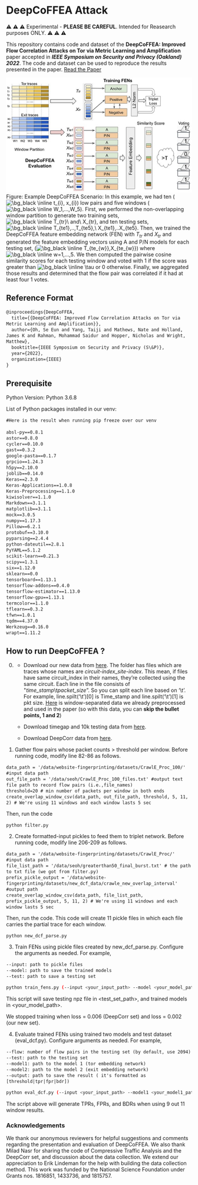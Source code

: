 # DeepCoFFEA Attack
:warning: :warning: :warning: Experimental - **PLEASE BE CAREFUL**. Intended for Reasearch purposes ONLY. :warning: :warning: :warning:

This repository contains code and dataset of the **DeepCoFFEA: Improved Flow Correlation Attacks on Tor via Metric Learning and Amplification** paper accepted in ***IEEE Symposium on Security and Privacy (Oakland) 2022***. The code and dataset can be used to reproduce the results presented in the paper. [Read the Paper](https://www.computer.org/csdl/proceedings-article/sp/2022/131600b429/1A4Q4jvFYs0)

![DeepCoFFEA Attack](./repo_img/DeepCoFFEA.jpg)
Figure: Example DeepCoFFEA Scenario: In this example, we had ten (<img src="https://latex.codecogs.com/png.image?\dpi{160}&space;\bg_black&space;\inline&space;t_{i},&space;x_{i}" title="\bg_black \inline t_{i}, x_{i}" />) low pairs and five windows (<img src="https://latex.codecogs.com/png.image?\dpi{160}&space;\bg_black&space;\inline&space;W_1,...,W_5" title="\bg_black \inline W_1,...,W_5" />). First, we performed the non-overlapping window partition to generate two training sets, <img src="https://latex.codecogs.com/png.image?\dpi{160}&space;\bg_black&space;\inline&space;T_{tr}\&space;and\&space;X_{tr}" title="\bg_black \inline T_{tr}\ and\ X_{tr}" />, and ten testing sets, <img src="https://latex.codecogs.com/png.image?\dpi{160}&space;\bg_black&space;\inline&space;T_{te1},..,T_{te5},\&space;X_{te1},..X_{te5}" title="\bg_black \inline T_{te1},..,T_{te5},\ X_{te1},..X_{te5}" />. Then, we trained the DeepCoFFEA feature embedding network (FEN) with $T_{tr}$ and $X_{tr}$ and generated the feature embedding vectors using A and P/N models for each testing set, (<img src="https://latex.codecogs.com/png.image?\dpi{160}&space;\bg_black&space;\inline&space;T_{te_{w}},X_{te_{w}}" title="\bg_black \inline T_{te_{w}},X_{te_{w}}" />) where <img src="https://latex.codecogs.com/png.image?\dpi{160}&space;\bg_black&space;\inline&space;w=1,...,5" title="\bg_black \inline w=1,...,5" />. We then computed the pairwise cosine similarity scores for each testing window and voted with 1 if the score was greater than <img src="https://latex.codecogs.com/png.image?\dpi{160}&space;\bg_black&space;\inline&space;\tau" title="\bg_black \inline \tau" /> or 0 otherwise. Finally, we aggregated those results and determined that the flow pair was correlated if it had at least four 1 votes.

## Reference Format
```
@inproceedings{DeepCoFFEA,
  title={{DeepCoFFEA: Improved Flow Correlation Attacks on Tor via Metric Learning and Amplification}},
  author={Oh, Se Eun and Yang, Taiji and Mathews, Nate and Holland, James K and Rahman, Mohammad Saidur and Hopper, Nicholas and Wright, Matthew},
  booktitle={IEEE Symposium on Security and Privacy (S\&P)},
  year={2022},
  organization={IEEE}
}
```
## Prerequisite

Python Version: Python 3.6.8

List of Python packages installed in our venv:

```
#Here is the result when running pip freeze over our venv

absl-py==0.8.1
astor==0.8.0
cycler==0.10.0
gast==0.3.2
google-pasta==0.1.7
grpcio==1.24.3
h5py==2.10.0
joblib==0.14.0
Keras==2.3.0
Keras-Applications==1.0.8
Keras-Preprocessing==1.1.0
kiwisolver==1.1.0
Markdown==3.1.1
matplotlib==3.1.1
mock==3.0.5
numpy==1.17.3
Pillow==6.2.1
protobuf==3.10.0
pyparsing==2.4.4
python-dateutil==2.8.1
PyYAML==5.1.2
scikit-learn==0.21.3
scipy==1.3.1
six==1.12.0
sklearn==0.0
tensorboard==1.13.1
tensorflow-addons==0.4.0
tensorflow-estimator==1.13.0
tensorflow-gpu==1.13.1
termcolor==1.1.0
tflearn==0.3.2
tfwn==1.0.1
tqdm==4.37.0
Werkzeug==0.16.0
wrapt==1.11.2
```

## How to run DeepCoFFEA ?

0. - Download our new data from [here](https://drive.google.com/file/d/1ZYFXfESD15SAR4Q8hsoVYdTHpTD8Orys/view?usp=sharing).
   The folder has files which are traces whose names are *circuit-index*_*site-index*. This mean, if files have same circuit_index in their names, they’re collected using the same circuit. Each line in the file consists of "*time_stamp*\t*packet_size*”. So you can split each line based on ‘\t’. For example, line.spilt(‘\t’)[0] is Time_stamp and line.spilt(‘\t’)[1] is pkt size. [Here](https://drive.google.com/drive/folders/1PG0sF6AHHn_2LxyoIztwjpoxDmB7r39z?usp=sharing) is window-separated data we already preprocessed and used in the paper (so with this data, you can **skip the bullet points, 1 and 2**)
   
   
   - Download timegap and 10k testing data from [here](https://drive.google.com/drive/folders/1JUC-KBghWX42yg19gYDcrospyuE16d6X?usp=sharing).
   
   - Download DeepCorr data from [here](https://drive.google.com/drive/folders/1Z4PyMCX99xME3T_LLvURejSfisP9jy4n?usp=sharing). 


1. Gather flow pairs whose packet counts > threshold per window. Before running code, modify line 82-86 as follows.

```
data_path = '/data/website-fingerprinting/datasets/CrawlE_Proc_100/' #input data path
out_file_path = '/data/seoh/CrawlE_Proc_100_files.txt' #output text file path to record flow pairs (i.e.,file_names)
threshold=20 # min number of packets per window in both ends
create_overlap_window_csv(data_path, out_file_path, threshold, 5, 11, 2) # We're using 11 windows and each window lasts 5 sec
```
Then, run the code
```
python filter.py
```
2. Create formatted-input pickles to feed them to triplet network.  Before running code, modify line 206-209 as follows.
```
data_path = '/data/website-fingerprinting/datasets/CrawlE_Proc/' #input data path
file_list_path = '/data/seoh/greaterthan50_final_burst.txt' # the path to txt file (we got from filter.py)
prefix_pickle_output = '/data/website-fingerprinting/datasets/new_dcf_data/crawle_new_overlap_interval' #output path
create_overlap_window_csv(data_path, file_list_path, prefix_pickle_output, 5, 11, 2) # We're using 11 windows and each window lasts 5 sec
```
Then, run the code. This code will create 11 pickle files in which each file carries the partial trace for each window.
```
python new_dcf_parse.py
```

3. Train FENs using pickle files created by new_dcf_parse.py. Configure the arguments as needed. For example,
```
--input: path to pickle files
--model: path to save the trained models
--test: path to save a testing set
```

```bash
python train_fens.py (--input <your_input_path> --model <your_model_path> --test <test_set_path>)
```

This script will save testing npz file in <test_set_path>, and trained models in <your_model_path>.

We stopped training when loss = 0.006 (DeepCorr set) and loss = 0.002 (our new set).

4. Evaluate trained FENs using trained two models and test dataset (eval_dcf.py). Configure arguments as needed. For example, 
```
--flow: number of flow pairs in the testing set (by default, use 2094)
--test: path to the testing set
--model1: path to the model 1 (tor embedding network)
--model2: path to the model 2 (exit embedding network)
--output: path to save the result ( it's formatted as [threshold|tpr|fpr|bdr])
```

```bash
python eval_dcf.py (--input <your_input_path> --model1 <your_model1_path> --model2 <your_model2_path> --output <your_output_path>)
```

The script above will generate TPRs, FPRs, and BDRs when using 9 out 11 window results. 



### Acknowledgements
We thank our anonymous reviewers for helpful suggestions and comments regarding the presentation and evaluation of DeepCoFFEA. We also thank Milad Nasr for sharing the code of Compressive Traffic Analysis and the DeepCorr set, and discussion about the data collection. We extend our appreciation to Erik Lindeman for the help with building the data collection method. This work was funded by the National Science Foundation under Grants nos. 1816851, 1433736, and 1815757.
